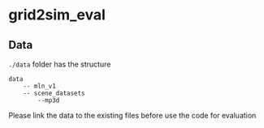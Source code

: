 # grid2sim_eval


## Data

```./data``` folder has the structure

```
data
    -- mln_v1
    -- scene_datasets
        --mp3d
```
Please link the data to the existing files before use the code for evaluation